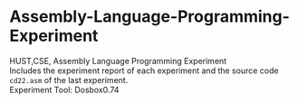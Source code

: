 # Assembly-Language-Programming-Experiment
HUST,CSE, Assembly Language Programming Experiment  
Includes the experiment report of each experiment and the source code `cd22.asm` of the last experiment.  
Experiment Tool: Dosbox0.74
